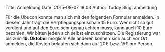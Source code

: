 Title: Anmeldung
Date: 2015-08-07 18:03
Author: toddy
Slug: anmeldung

Für die Ubucon konnte man sich mit den folgenden Formular anmelden. In
diesem Jahr trägt die Verpflegungspauschale 15 Euro. Wer nicht so gut
verdient und auf den Euro sehr genau achten muss, kann auch 10 Euro
bezahlen. Wir bitten jeden sich selbst einzuschätzen. Die Registierung
war bis zum **19. Oktober** möglich! Alle anderen können sich auch vor
Ort anmelden, die Kosten belaufen sich dann auf 20€ bzw. 15€ pro Person.

</p>


